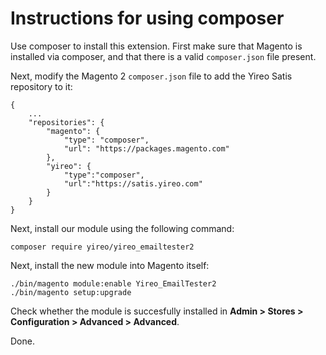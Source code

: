 # Instructions for using composer

Use composer to install this extension. First make sure that Magento is installed
via composer, and that there is a valid `composer.json` file present.

Next, modify the Magento 2 `composer.json` file to add the Yireo Satis repository
to it:

    {
        ...
        "repositories": {
            "magento": {
                "type": "composer",
                "url": "https://packages.magento.com"
            },
            "yireo": {
                "type":"composer",
                "url":"https://satis.yireo.com"
            }
        }
    }

Next, install our module using the following command:

    composer require yireo/yireo_emailtester2

Next, install the new module into Magento itself:

    ./bin/magento module:enable Yireo_EmailTester2
    ./bin/magento setup:upgrade

Check whether the module is succesfully installed in **Admin > Stores >
Configuration > Advanced > Advanced**.

Done.

